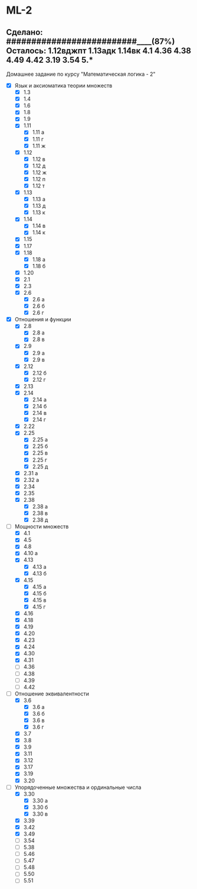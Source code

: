 ML-2
====

Сделано: ##########################____(87%)
Осталось: 1.12вджпт 1.13адк 1.14вк 4.1 4.36 4.38 4.49 4.42 3.19 3.54 5.*
-------------------------------------------
Домашнее задание по курсу "Математическая логика - 2"
- [x] Язык и аксиоматика теории множеств
	- [x] 1.3
    - [x] 1.4
    - [x] 1.6
    - [x] 1.8
    - [x] 1.9
    - [x] 1.11
    	- [x] 1.11 a
        - [x] 1.11 г
        - [x] 1.11 ж
    - [x] 1.12
    	- [x] 1.12 в
      - [x] 1.12 д
      - [x] 1.12 ж
      - [x] 1.12 п
      - [x] 1.12 т
    - [x] 1.13
    	- [x] 1.13 a
      - [x] 1.13 д
      - [x] 1.13 к
    - [x] 1.14
    	- [x] 1.14 в
      - [x] 1.14 к
    - [x] 1.15
    - [x] 1.17
    - [x] 1.18
    	- [x] 1.18 а
    	- [x] 1.18 б
    - [x] 1.20
    - [x] 2.1
    - [x] 2.3
    - [x] 2.6
   		- [x] 2.6 а
    	- [x] 2.6 б
      - [x] 2.6 г
- [x] Отношения и функции
    - [x] 2.8
        - [x] 2.8 а
        - [x] 2.8 в
    - [x] 2.9
        - [x] 2.9 а
        - [x] 2.9 в
    - [x] 2.12
        - [x] 2.12 б
        - [x] 2.12 г
    - [x] 2.13
    - [x] 2.14
        - [x] 2.14 а
        - [x] 2.14 б
        - [x] 2.14 в
        - [x] 2.14 г
    - [x] 2.22
    - [x] 2.25
        - [x] 2.25 а
        - [x] 2.25 б
        - [x] 2.25 в
        - [x] 2.25 г
        - [x] 2.25 д
    - [x] 2.31 а
    - [x] 2.32 а
    - [x] 2.34
    - [x] 2.35
    - [x] 2.38
        - [x] 2.38 а
        - [x] 2.38 в
        - [x] 2.38 д
- [ ] Мощности множеств
    - [x] 4.1
    - [x] 4.5
    - [x] 4.8
    - [x] 4.10 а
    - [x] 4.13
        - [x] 4.13 а
        - [x] 4.13 б
    - [x] 4.15
        - [x] 4.15 а
        - [x] 4.15 б
        - [x] 4.15 в
        - [x] 4.15 г
    - [x] 4.16
    - [x] 4.18
    - [x] 4.19
    - [x] 4.20
    - [x] 4.23
    - [x] 4.24
    - [x] 4.30
    - [x] 4.31
    - [ ] 4.36
    - [ ] 4.38
    - [ ] 4.39
    - [ ] 4.42
- [ ] Отношение эквивалентности
    - [x] 3.6
        - [x] 3.6 a
        - [x] 3.6 б
        - [x] 3.6 в
        - [x] 3.6 г
    - [x] 3.7
    - [x] 3.8
    - [x] 3.9
    - [x] 3.11
    - [x] 3.12
    - [x] 3.17
    - [x] 3.19
    - [x] 3.20
- [ ] Упорядоченные множества и ординальные числа
	- [x] 3.30
        - [x] 3.30 а
        - [x] 3.30 б
        - [x] 3.30 в
	- [x] 3.39
	- [x] 3.42
	- [x] 3.49
	- [ ] 3.54
	- [ ] 5.38
	- [ ] 5.46
	- [ ] 5.47
	- [ ] 5.48
	- [ ] 5.50
	- [ ] 5.51
